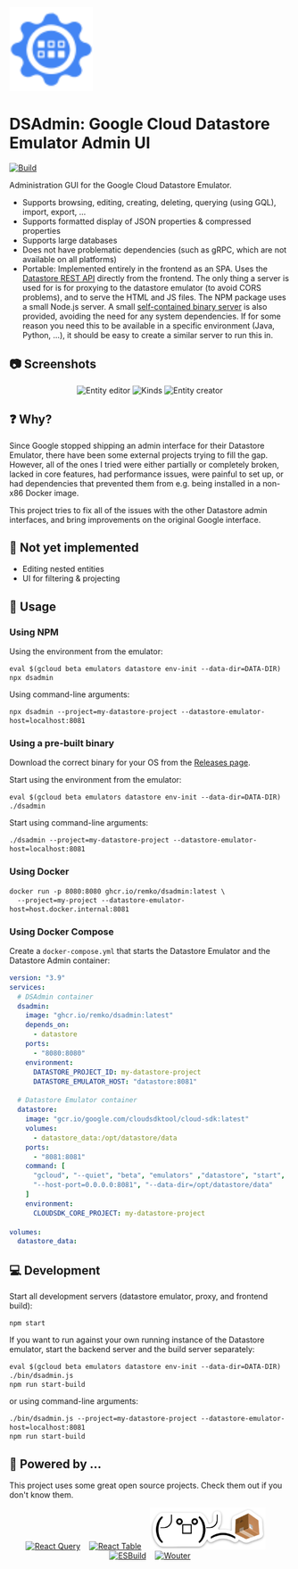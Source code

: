 <img src="./doc/logo.svg" height="150">

# DSAdmin: Google Cloud Datastore Emulator Admin UI

[![Build](https://github.com/remko/dsadmin/actions/workflows/build.yml/badge.svg)](https://github.com/remko/dsadmin/actions/workflows/build.yml)


Administration GUI for the Google Cloud Datastore Emulator.

- Supports browsing, editing, creating, deleting, querying (using GQL), import, export, ...
- Supports formatted display of JSON properties & compressed properties
- Supports large databases
- Does not have problematic dependencies (such as gRPC, which are not available
  on all platforms)
- Portable: Implemented entirely in the frontend as an SPA. 
  Uses the [Datastore REST API](https://cloud.google.com/datastore/docs/reference/data/rest) directly from
  the frontend. The only thing a server is used for is for proxying to the datastore emulator 
  (to avoid CORS problems), and to serve the HTML and JS files. 
  The NPM package uses a small Node.js server. A small [self-contained binary server](https://github.com/remko/dsadmin/releases)
  is also provided, avoiding the need for any system dependencies.
  If for some reason you need this to be available in a specific environment (Java, Python, ...), it should 
  be easy to create a similar server to run this in.

## 📷 Screenshots

<div align="center">
<img src="https://raw.githubusercontent.com/remko/dsadmin/master/doc/screenshot-entity.png" width=250 alt="Entity editor"/></a>&nbsp;<img src="https://raw.githubusercontent.com/remko/dsadmin/master/doc/screenshot-kind.png" alt="Kinds" width=250/>&nbsp;<img src="https://raw.githubusercontent.com/remko/dsadmin/master/doc/screenshot-create.png" alt="Entity creator" width=250/>
</div>


## ❓ Why?

Since Google stopped shipping an admin interface for their Datastore Emulator,
there have been some external projects trying to fill the gap. However, all of
the ones I tried were either partially or completely broken, lacked in core
features, had performance issues, were painful to set up, or had dependencies
that prevented them from e.g. being installed in a non-x86 Docker image.

This project tries to fix all of the issues with the other Datastore admin
interfaces, and bring improvements on the original Google interface.


## 🚧 Not yet implemented

- Editing nested entities
- UI for filtering & projecting


## 📖 Usage

### Using NPM

Using the environment from the emulator:

    eval $(gcloud beta emulators datastore env-init --data-dir=DATA-DIR)
    npx dsadmin

Using command-line arguments:

    npx dsadmin --project=my-datastore-project --datastore-emulator-host=localhost:8081

### Using a pre-built binary

Download the correct binary for your OS 
from the [Releases page](https://github.com/remko/dsadmin/releases).

Start using the environment from the emulator:

    eval $(gcloud beta emulators datastore env-init --data-dir=DATA-DIR)
    ./dsadmin
    
Start using command-line arguments:

    ./dsadmin --project=my-datastore-project --datastore-emulator-host=localhost:8081

### Using Docker

    docker run -p 8080:8080 ghcr.io/remko/dsadmin:latest \
      --project=my-project --datastore-emulator-host=host.docker.internal:8081

### Using Docker Compose

Create a `docker-compose.yml` that starts the Datastore Emulator and the Datastore Admin
container:

```yaml
version: "3.9"
services:
  # DSAdmin container
  dsadmin:
    image: "ghcr.io/remko/dsadmin:latest"
    depends_on:
      - datastore
    ports:
      - "8080:8080"
    environment:
      DATASTORE_PROJECT_ID: my-datastore-project
      DATASTORE_EMULATOR_HOST: "datastore:8081"

  # Datastore Emulator container
  datastore:
    image: "gcr.io/google.com/cloudsdktool/cloud-sdk:latest"
    volumes:
      - datastore_data:/opt/datastore/data
    ports:
      - "8081:8081"
    command: [
      "gcloud", "--quiet", "beta", "emulators" ,"datastore", "start", 
      "--host-port=0.0.0.0:8081", "--data-dir=/opt/datastore/data"
    ]
    environment:
      CLOUDSDK_CORE_PROJECT: my-datastore-project

volumes:
  datastore_data:
```

## 💻 Development

Start all development servers (datastore emulator, proxy, and frontend build):

    npm start

If you want to run against your own running instance of the Datastore emulator,
start the backend server and the build server separately:
  
    eval $(gcloud beta emulators datastore env-init --data-dir=DATA-DIR)
    ./bin/dsadmin.js
    npm run start-build

or using command-line arguments:

    ./bin/dsadmin.js --project=my-datastore-project --datastore-emulator-host=localhost:8081
    npm run start-build

## 🔋 Powered by ...

This project uses some great open source projects. Check them out if you don't know them.

<div align="center">
<a href="https://react-query.tanstack.com"><img src="https://raw.githubusercontent.com/tannerlinsley/react-query/master/docs/src/images/logo.svg" height=70 alt="React Query"/></a>&nbsp;&nbsp;&nbsp;&nbsp;<a href="https://react-table.tanstack.com"><img src="https://raw.githubusercontent.com/tannerlinsley/react-table/master/docs/src/images/logo-light.svg" height=75 alt="React Table"/></a>&nbsp;&nbsp;&nbsp;&nbsp;<a href="https://github.com/google/ko"><img src="https://github.com/google/ko/raw/main/logo/ko.png" height=75 alt="ko"/></a>&nbsp;&nbsp;&nbsp;&nbsp;<a href="https://esbuild.github.io"><img src="https://raw.githubusercontent.com/evanw/esbuild/master/images/logo.png" height=75 alt="ESBuild"/></a>&nbsp;&nbsp;&nbsp;&nbsp;<a href="https://github.com/molefrog/wouter"><img src="https://raw.githubusercontent.com/molefrog/wouter/master/assets/logo.svg" height=75 alt="Wouter"/></a>
</div>
